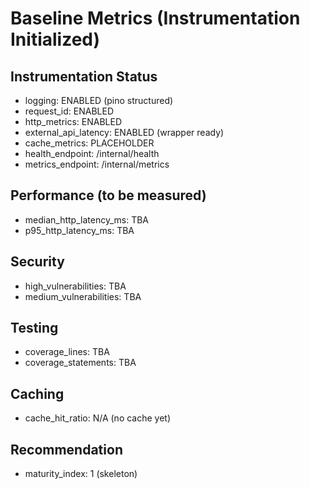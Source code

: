 # Baseline Metrics (Instrumentation Initialized)

## Instrumentation Status
- logging: ENABLED (pino structured)
- request_id: ENABLED
- http_metrics: ENABLED
- external_api_latency: ENABLED (wrapper ready)
- cache_metrics: PLACEHOLDER
- health_endpoint: /internal/health
- metrics_endpoint: /internal/metrics

## Performance (to be measured)
- median_http_latency_ms: TBA
- p95_http_latency_ms: TBA

## Security
- high_vulnerabilities: TBA
- medium_vulnerabilities: TBA

## Testing
- coverage_lines: TBA
- coverage_statements: TBA

## Caching
- cache_hit_ratio: N/A (no cache yet)

## Recommendation
- maturity_index: 1 (skeleton)